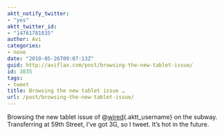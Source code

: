 ```yaml
---
aktt_notify_twitter:
- "yes"
aktt_twitter_id:
- "14761781835"
author: Avi
categories:
- none
date: "2010-05-26T09:07:13Z"
guid: http://aviflax.com/post/browsing-the-new-tablet-issue/
id: 1035
tags:
- tweet
title: Browsing the new tablet issue …
url: /post/browsing-the-new-tablet-issue/
---
```

Browsing the new tablet issue of @[wired](http://twitter.com/wired){.aktt_username} on the subway. Transferring at 59th Street, I&#8217;ve got 3G, so I tweet. It&#8217;s hot in the future.